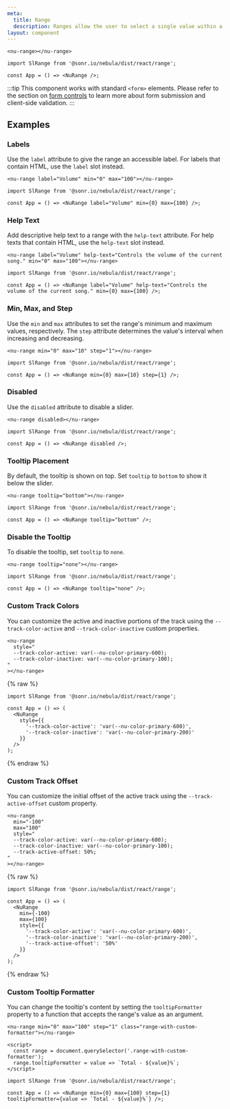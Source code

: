 ```yaml
---
meta:
  title: Range
  description: Ranges allow the user to select a single value within a given range using a slider.
layout: component
---
```


```html:preview
<nu-range></nu-range>
```

```jsx:react
import SlRange from '@sonr.io/nebula/dist/react/range';

const App = () => <NuRange />;
```

:::tip
This component works with standard `<form>` elements. Please refer to the section on [form controls](/getting-started/form-controls) to learn more about form submission and client-side validation.
:::

## Examples

### Labels

Use the `label` attribute to give the range an accessible label. For labels that contain HTML, use the `label` slot instead.

```html:preview
<nu-range label="Volume" min="0" max="100"></nu-range>
```

```jsx:react
import SlRange from '@sonr.io/nebula/dist/react/range';

const App = () => <NuRange label="Volume" min={0} max={100} />;
```

### Help Text

Add descriptive help text to a range with the `help-text` attribute. For help texts that contain HTML, use the `help-text` slot instead.

```html:preview
<nu-range label="Volume" help-text="Controls the volume of the current song." min="0" max="100"></nu-range>
```

```jsx:react
import SlRange from '@sonr.io/nebula/dist/react/range';

const App = () => <NuRange label="Volume" help-text="Controls the volume of the current song." min={0} max={100} />;
```

### Min, Max, and Step

Use the `min` and `max` attributes to set the range's minimum and maximum values, respectively. The `step` attribute determines the value's interval when increasing and decreasing.

```html:preview
<nu-range min="0" max="10" step="1"></nu-range>
```

```jsx:react
import SlRange from '@sonr.io/nebula/dist/react/range';

const App = () => <NuRange min={0} max={10} step={1} />;
```

### Disabled

Use the `disabled` attribute to disable a slider.

```html:preview
<nu-range disabled></nu-range>
```

```jsx:react
import SlRange from '@sonr.io/nebula/dist/react/range';

const App = () => <NuRange disabled />;
```

### Tooltip Placement

By default, the tooltip is shown on top. Set `tooltip` to `bottom` to show it below the slider.

```html:preview
<nu-range tooltip="bottom"></nu-range>
```

```jsx:react
import SlRange from '@sonr.io/nebula/dist/react/range';

const App = () => <NuRange tooltip="bottom" />;
```

### Disable the Tooltip

To disable the tooltip, set `tooltip` to `none`.

```html:preview
<nu-range tooltip="none"></nu-range>
```

```jsx:react
import SlRange from '@sonr.io/nebula/dist/react/range';

const App = () => <NuRange tooltip="none" />;
```

### Custom Track Colors

You can customize the active and inactive portions of the track using the `--track-color-active` and `--track-color-inactive` custom properties.

```html:preview
<nu-range
  style="
  --track-color-active: var(--nu-color-primary-600);
  --track-color-inactive: var(--nu-color-primary-100);
"
></nu-range>
```

{% raw %}

```jsx:react
import SlRange from '@sonr.io/nebula/dist/react/range';

const App = () => (
  <NuRange
    style={{
      '--track-color-active': 'var(--nu-color-primary-600)',
      '--track-color-inactive': 'var(--nu-color-primary-200)'
    }}
  />
);
```

{% endraw %}

### Custom Track Offset

You can customize the initial offset of the active track using the `--track-active-offset` custom property.

```html:preview
<nu-range
  min="-100"
  max="100"
  style="
  --track-color-active: var(--nu-color-primary-600);
  --track-color-inactive: var(--nu-color-primary-100);
  --track-active-offset: 50%;
"
></nu-range>
```

{% raw %}

```jsx:react
import SlRange from '@sonr.io/nebula/dist/react/range';

const App = () => (
  <NuRange
    min={-100}
    max={100}
    style={{
      '--track-color-active': 'var(--nu-color-primary-600)',
      '--track-color-inactive': 'var(--nu-color-primary-200)',
      '--track-active-offset': '50%'
    }}
  />
);
```

{% endraw %}

### Custom Tooltip Formatter

You can change the tooltip's content by setting the `tooltipFormatter` property to a function that accepts the range's value as an argument.

```html:preview
<nu-range min="0" max="100" step="1" class="range-with-custom-formatter"></nu-range>

<script>
  const range = document.querySelector('.range-with-custom-formatter');
  range.tooltipFormatter = value => `Total - ${value}%`;
</script>
```

```jsx:react
import SlRange from '@sonr.io/nebula/dist/react/range';

const App = () => <NuRange min={0} max={100} step={1} tooltipFormatter={value => `Total - ${value}%`} />;
```
